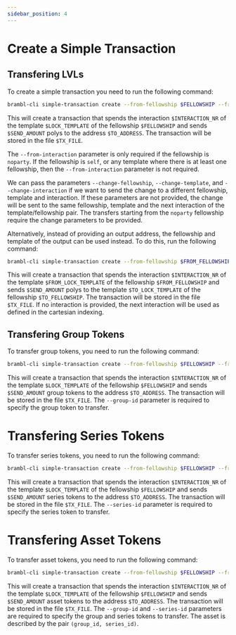 ```yaml
---
sidebar_position: 4
---
```


# Create a Simple Transaction

## Transfering LVLs

To create a simple transaction you need to run the following command:

```bash
brambl-cli simple-transaction create --from-fellowship $FELLOWSHIP --from-template $LOCK_TEMPLATE --from-interaction $INTERACTION_NR -t $TO_ADDRESS -w $PASSWORD --port $PORT -o $TX_FILE -n $NETWORK -a $SEND_AMOUNT -h $HOST -i $MAIN_KEY --walletdb $WALLET --fee $FEE --transfer-token $TOKEN_TYPE
```

This will create a transaction that spends the interaction `$INTERACTION_NR` of the template `$LOCK_TEMPLATE` of the fellowship `$FELLOWSHIP` and sends `$SEND_AMOUNT` polys to the address `$TO_ADDRESS`. The transaction will be stored in the file `$TX_FILE`.

The `--from-interaction` parameter is only required if the fellowship is `noparty`. If the fellowship is `self`, or any template where there is at least one fellowship, then the `--from-interaction` parameter is not required.

We can pass the parameters `--change-fellowship`, `--change-template`, and `--change-interaction`
if we want to send the change to a different fellowship, template and interaction. If these parameters are not provided, the change will be sent to the same fellowship, template and the next interaction
of the template/fellowship pair. The transfers starting from the `noparty` fellowship require the change parameters to be provided.

Alternatively, instead of providing an output address, the fellowship and template of the output can be used instead. To do this, run the following command:

```bash
brambl-cli simple-transaction create --from-fellowship $FROM_FELLOWSHIP --from-template $FROM_LOCK_TEMPLATE --from-interaction $INTERACTION_NR --to-fellowship $TO_FELLOWSHIP --to-template $TO_LOCK_TEMPLATE -w $PASSWORD --port $PORT -o $TX_FILE -n $NETWORK -a $SEND_AMOUNT -h $HOST -i $MAIN_KEY --walletdb $WALLET
```

This will create a transaction that spends the interaction `$INTERACTION_NR` of the template `$FROM_LOCK_TEMPLATE` of the fellowship `$FROM_FELLOWSHIP` and sends `$SEND_AMOUNT` polys to the template `$TO_LOCK_TEMPLATE` of the fellowship `$TO_FELLOWSHIP`. The transaction will be stored in the file `$TX_FILE`. If no interaction is provided, the next interaction will be used
as defined in the cartesian indexing.

## Transfering Group Tokens

To transfer group tokens, you need to run the following command:

```bash
brambl-cli simple-transaction create --from-fellowship $FELLOWSHIP --from-template $LOCK_TEMPLATE --from-interaction $INTERACTION_NR -t $TO_ADDRESS -w $PASSWORD --port $PORT -o $TX_FILE -n $NETWORK -a $SEND_AMOUNT -h $HOST -i $MAIN_KEY --walletdb $WALLET --fee $FEE --transfer-token group --group-id $GROUP_ID
```

This will create a transaction that spends the interaction `$INTERACTION_NR` of the template `$LOCK_TEMPLATE` of the fellowship `$FELLOWSHIP` and sends `$SEND_AMOUNT` group tokens to the address `$TO_ADDRESS`. The transaction will be stored in the file `$TX_FILE`. The `--group-id` parameter is required to specify the group token to transfer.	

# Transfering Series Tokens

To transfer series tokens, you need to run the following command:

```bash
brambl-cli simple-transaction create --from-fellowship $FELLOWSHIP --from-template $LOCK_TEMPLATE --from-interaction $INTERACTION_NR -t $TO_ADDRESS -w $PASSWORD --port $PORT -o $TX_FILE -n $NETWORK -a $SEND_AMOUNT -h $HOST -i $MAIN_KEY --walletdb $WALLET --fee $FEE --transfer-token series --series-id $SERIES_ID
```

This will create a transaction that spends the interaction `$INTERACTION_NR` of the template `$LOCK_TEMPLATE` of the fellowship `$FELLOWSHIP` and sends `$SEND_AMOUNT` series tokens to the address `$TO_ADDRESS`. The transaction will be stored in the file `$TX_FILE`. The `--series-id` parameter is required to specify the series token to transfer.

# Transfering Asset Tokens

To transfer asset tokens, you need to run the following command:

```bash
brambl-cli simple-transaction create --from-fellowship $FELLOWSHIP --from-template $LOCK_TEMPLATE --from-interaction $INTERACTION_NR -t $TO_ADDRESS -w $PASSWORD --port $PORT -o $TX_FILE -n $NETWORK -a $SEND_AMOUNT -h $HOST -i $MAIN_KEY --walletdb $WALLET --fee $FEE --transfer-token asset --group-id $GROUP_ID --series-id $SERIES_ID
```

This will create a transaction that spends the interaction `$INTERACTION_NR` of the template `$LOCK_TEMPLATE` of the fellowship `$FELLOWSHIP` and sends `$SEND_AMOUNT` asset tokens to the address `$TO_ADDRESS`. The transaction will be stored in the file `$TX_FILE`. The `--group-id` and `--series-id` parameters are required to specify the group and series tokens to transfer. The asset is described by the pair `(group_id, series_id)`.